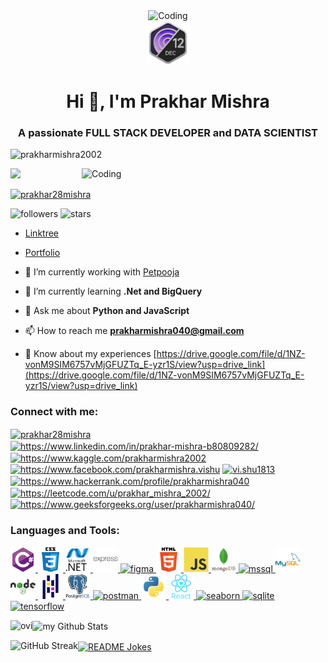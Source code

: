 <div align="center" >
  <img src="https://github.com/prakharmishra2002/prakharmishra2002/blob/main/Header%20Image%202.png" alt="Coding" height="300">
</div>

<div align="center" >
  <img src="https://github.com/prakharmishra2002/prakharmishra2002/blob/main/Dec%20Badge.gif" alt="Dec Badge" height="70">
</div>


<h1 align="center">Hi 👋, I'm Prakhar Mishra</h1>
<h3 align="center">A passionate FULL STACK DEVELOPER and DATA SCIENTIST</h3>

<p align="left"> <img src="https://komarev.com/ghpvc/?username=prakharmishra2002&label=Profile%20views&color=0e75b6&style=flat" alt="prakharmishra2002" /> </p>

<img src="https://github-profile-trophy.vercel.app/?username=prakharmishra2002&theme=juicyfresh&no-bg=true" />

<img align="right" alt="Coding" width="390" src=https://octodex.github.com/images/daftpunktocat-guy.gif>

<p align="left"> <a href="https://twitter.com/prakhar28mishra" target="blank"><img src="https://img.shields.io/twitter/follow/prakhar28mishra?logo=twitter&style=for-the-badge" alt="prakhar28mishra" /></a> </p>

<img alt="followers" src="https://img.shields.io/github/followers/prakharmishra2002?label=Github+Followers&style=social">

<img src="https://img.shields.io/github/stars/prakharmishra2002?label=Stars" alt="stars">

- [Linktree](https://linktr.ee/PrakharMishra2002)
  
- [Portfolio](https://prakharmishra2002.github.io/Personal-Portfolio/)

- 🔭 I’m currently working with [Petpooja](https://www.petpooja.com/)

- 🌱 I’m currently learning **.Net and BigQuery**

- 💬 Ask me about **Python and JavaScript**

- 📫 How to reach me **prakharmishra040@gmail.com**

- 📄 Know about my experiences [https://drive.google.com/file/d/1NZ-vonM9SIM6757vMjGFUZTq_E-yzr1S/view?usp=drive_link](https://drive.google.com/file/d/1NZ-vonM9SIM6757vMjGFUZTq_E-yzr1S/view?usp=drive_link)

<h3 align="left">Connect with me:</h3>
<p align="left">
<a href="https://twitter.com/prakhar28mishra" target="blank"><img align="center" src="https://raw.githubusercontent.com/rahuldkjain/github-profile-readme-generator/master/src/images/icons/Social/twitter.svg" alt="prakhar28mishra" height="30" width="40" /></a>
<a href="https://www.linkedin.com/in/prakhar-mishra-b80809282/" target="blank"><img align="center" src="https://raw.githubusercontent.com/rahuldkjain/github-profile-readme-generator/master/src/images/icons/Social/linked-in-alt.svg" alt="https://www.linkedin.com/in/prakhar-mishra-b80809282/" height="30" width="40" /></a>
<a href="https://www.kaggle.com/prakharmishra2002" target="blank"><img align="center" src="https://raw.githubusercontent.com/rahuldkjain/github-profile-readme-generator/master/src/images/icons/Social/kaggle.svg" alt="https://www.kaggle.com/prakharmishra2002" height="30" width="40" /></a>
<a href="https://www.facebook.com/prakharmishra.vishu" target="blank"><img align="center" src="https://raw.githubusercontent.com/rahuldkjain/github-profile-readme-generator/master/src/images/icons/Social/facebook.svg" alt="https://www.facebook.com/prakharmishra.vishu" height="30" width="40" /></a>
<a href="https://instagram.com/vi.shu1813" target="blank"><img align="center" src="https://raw.githubusercontent.com/rahuldkjain/github-profile-readme-generator/master/src/images/icons/Social/instagram.svg" alt="vi.shu1813" height="30" width="40" /></a>
<a href="https://www.hackerrank.com/profile/prakharmishra040" target="blank"><img align="center" src="https://raw.githubusercontent.com/rahuldkjain/github-profile-readme-generator/master/src/images/icons/Social/hackerrank.svg" alt="https://www.hackerrank.com/profile/prakharmishra040" height="30" width="40" /></a>
<a href="https://leetcode.com/u/prakhar_mishra_2002/" target="blank"><img align="center" src="https://raw.githubusercontent.com/rahuldkjain/github-profile-readme-generator/master/src/images/icons/Social/leet-code.svg" alt="https://leetcode.com/u/prakhar_mishra_2002/" height="30" width="40" /></a>
<a href="https://www.geeksforgeeks.org/user/prakharmishra040/" target="blank"><img align="center" src="https://raw.githubusercontent.com/rahuldkjain/github-profile-readme-generator/master/src/images/icons/Social/geeks-for-geeks.svg" alt="https://www.geeksforgeeks.org/user/prakharmishra040/" height="30" width="40" /></a>
</p>

<h3 align="left">Languages and Tools:</h3>
<p align="left"> <a href="https://www.w3schools.com/cs/" target="_blank" rel="noreferrer"> <img src="https://raw.githubusercontent.com/devicons/devicon/master/icons/csharp/csharp-original.svg" alt="csharp" width="40" height="40"/> </a> <a href="https://www.w3schools.com/css/" target="_blank" rel="noreferrer"> <img src="https://raw.githubusercontent.com/devicons/devicon/master/icons/css3/css3-original-wordmark.svg" alt="css3" width="40" height="40"/> </a> <a href="https://dotnet.microsoft.com/" target="_blank" rel="noreferrer"> <img src="https://raw.githubusercontent.com/devicons/devicon/master/icons/dot-net/dot-net-original-wordmark.svg" alt="dotnet" width="40" height="40"/> </a> <a href="https://expressjs.com" target="_blank" rel="noreferrer"> <img src="https://raw.githubusercontent.com/devicons/devicon/master/icons/express/express-original-wordmark.svg" alt="express" width="40" height="40"/> </a> <a href="https://www.figma.com/" target="_blank" rel="noreferrer"> <img src="https://www.vectorlogo.zone/logos/figma/figma-icon.svg" alt="figma" width="40" height="40"/> </a> <a href="https://www.w3.org/html/" target="_blank" rel="noreferrer"> <img src="https://raw.githubusercontent.com/devicons/devicon/master/icons/html5/html5-original-wordmark.svg" alt="html5" width="40" height="40"/> </a> <a href="https://developer.mozilla.org/en-US/docs/Web/JavaScript" target="_blank" rel="noreferrer"> <img src="https://raw.githubusercontent.com/devicons/devicon/master/icons/javascript/javascript-original.svg" alt="javascript" width="40" height="40"/> </a> <a href="https://www.mongodb.com/" target="_blank" rel="noreferrer"> <img src="https://raw.githubusercontent.com/devicons/devicon/master/icons/mongodb/mongodb-original-wordmark.svg" alt="mongodb" width="40" height="40"/> </a> <a href="https://www.microsoft.com/en-us/sql-server" target="_blank" rel="noreferrer"> <img src="https://www.svgrepo.com/show/303229/microsoft-sql-server-logo.svg" alt="mssql" width="40" height="40"/> </a> <a href="https://www.mysql.com/" target="_blank" rel="noreferrer"> <img src="https://raw.githubusercontent.com/devicons/devicon/master/icons/mysql/mysql-original-wordmark.svg" alt="mysql" width="40" height="40"/> </a> <a href="https://nodejs.org" target="_blank" rel="noreferrer"> <img src="https://raw.githubusercontent.com/devicons/devicon/master/icons/nodejs/nodejs-original-wordmark.svg" alt="nodejs" width="40" height="40"/> </a> <a href="https://pandas.pydata.org/" target="_blank" rel="noreferrer"> <img src="https://raw.githubusercontent.com/devicons/devicon/2ae2a900d2f041da66e950e4d48052658d850630/icons/pandas/pandas-original.svg" alt="pandas" width="40" height="40"/> </a> <a href="https://www.postgresql.org" target="_blank" rel="noreferrer"> <img src="https://raw.githubusercontent.com/devicons/devicon/master/icons/postgresql/postgresql-original-wordmark.svg" alt="postgresql" width="40" height="40"/> </a> <a href="https://postman.com" target="_blank" rel="noreferrer"> <img src="https://www.vectorlogo.zone/logos/getpostman/getpostman-icon.svg" alt="postman" width="40" height="40"/> </a> <a href="https://www.python.org" target="_blank" rel="noreferrer"> <img src="https://raw.githubusercontent.com/devicons/devicon/master/icons/python/python-original.svg" alt="python" width="40" height="40"/> </a> <a href="https://reactjs.org/" target="_blank" rel="noreferrer"> <img src="https://raw.githubusercontent.com/devicons/devicon/master/icons/react/react-original-wordmark.svg" alt="react" width="40" height="40"/> </a> <a href="https://seaborn.pydata.org/" target="_blank" rel="noreferrer"> <img src="https://seaborn.pydata.org/_images/logo-mark-lightbg.svg" alt="seaborn" width="40" height="40"/> </a> <a href="https://www.sqlite.org/" target="_blank" rel="noreferrer"> <img src="https://www.vectorlogo.zone/logos/sqlite/sqlite-icon.svg" alt="sqlite" width="40" height="40"/> </a> <a href="https://www.tensorflow.org" target="_blank" rel="noreferrer"> <img src="https://www.vectorlogo.zone/logos/tensorflow/tensorflow-icon.svg" alt="tensorflow" width="40" height="40"/> </a> </p>


<img align="left" src="https://github-readme-stats.vercel.app/api/top-langs?username=prakharmishra2002&show_icons=true&locale=en&layout=compact&theme=chartreuse-dark" alt="ovi" />

<img align="center" src="https://github-readme-stats.vercel.app/api?username=prakharmishra2002&include_all_commits=true&count_private=true&show_icons=true&line_height=20&title_color=2B5BBD&icon_color=1124BB&text_color=A1A1A1&bg_color=0,000000,130F40" alt="my Github Stats"/>

<a href="https://git.io/streak-stats"><img align="left" src="https://streak-stats.demolab.com?user=prakharmishra2002" alt="GitHub Streak" />

<a href="https://readme-jokes.vercel.app"><img align="center" src="https://readme-jokes.vercel.app/api" alt="README Jokes"></a>
